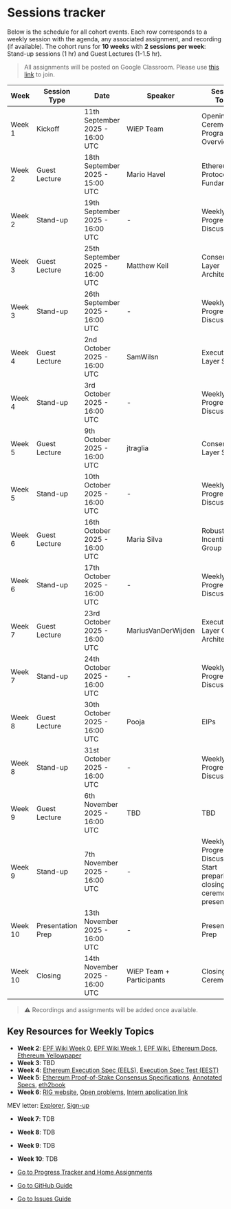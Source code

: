 # Sessions tracker

Below is the schedule for all cohort events. Each row corresponds to a weekly session with the agenda, any associated assignment, and recording (if available). The cohort runs for **10 weeks** with **2 sessions per week**: Stand-up sessions (1 hr) and Guest Lectures (1-1.5 hr).

> All assignments will be posted on Google Classroom. Please use [this link]( https://classroom.google.com/c/ODEzNjcwMDE2MjAz?cjc=wtzvgkzb) to join.

| Week    | Session Type | Date | Speaker | Session Topic         | Assignment | Recording |
|---------|--------------|------------|---------------|----------------------------|------------|-----------|
| Week 1  | Kickoff      | 11th September 2025 - 16:00 UTC       |   WiEP Team   | Opening Ceremony & Program Overview | - | [Cohort 04 Kick off](https://youtu.be/dMKrgBLE6Io) |
| Week 2  | Guest Lecture| 18th September 2025 - 15:00 UTC        | Mario Havel           | Ethereum Protocol Fundamentals | [Assignment 1](https://classroom.google.com/c/ODEzNjcwMDE2MjAz/a/ODA2MDA3ODQ2NTk1/details) | [Fundamentals](https://youtu.be/asplwSoi12o?si=mmisgbZvo_4ip120) |
| Week 2  | Stand-up     | 19th September 2025 - 16:00 UTC        | -             | Weekly Progress Discussion | - | - |
| Week 3  | Guest Lecture| 25th September 2025 - 16:00 UTC         | Matthew Keil           | Consensus Layer Architecture | TBD | [Consensus layer](https://youtu.be/W0LfBtIN1oU?si=9l0MIiR9JU0b18ly) |
| Week 3  | Stand-up     | 26th September 2025 - 16:00 UTC        | -             |  Weekly Progress Discussion | - | - |
| Week 4  | Guest Lecture| 2nd October 2025 - 16:00 UTC         | SamWilsn | Execution Layer Specs | TBD  | [Execution Layer specs](https://youtu.be/SCWL-XQw6to?si=g596TKSObTfEpyDV) |
| Week 4  | Stand-up     | 3rd October 2025 - 16:00 UTC        | -             |  Weekly Progress Discussion | - | - |
| Week 5  | Guest Lecture| 9th October 2025 - 16:00 UTC        | jtraglia         | Consensus Layer Specs | TBD | [Consensus Layer Specs](https://youtu.be/he9qwJKriG8?si=sX8xJw1Nja9Z-ijM) |
| Week 5  | Stand-up     | 10th October 2025 - 16:00 UTC        | -             |  Weekly Progress Discussion | - | - |
| Week 6  | Guest Lecture| 16th October 2025 - 16:00 UTC        | Maria Silva           | Robust Incentives Group | TBD | [Robust Incentives Group](https://youtu.be/KiZ5oXbyqoM?si=ggl5ZukqxKyZC4Ol) |
| Week 6  | Stand-up     | 17th October 2025 - 16:00 UTC        | -             |  Weekly Progress Discussion | - | - |
| Week 7  | Guest Lecture| 23rd October 2025 - 16:00 UTC        | MariusVanDerWijden | Execution Layer Client Architecture | TBD | [Execution Layer - Geth](https://youtu.be/lI9FcLTvGAM?si=7-DlzWXyk40R3cRu) |
| Week 7  | Stand-up     | 24th October 2025 - 16:00 UTC        | -             |  Weekly Progress Discussion | - | - |
| Week 8  | Guest Lecture| 30th October 2025 - 16:00 UTC        | Pooja           | EIPs | TBD | [EIPs](https://youtu.be/equE9PjNtZ0?si=4QujMEzBoA86vCcl) |
| Week 8  | Stand-up     | 31st October 2025 - 16:00 UTC        | -             |  Weekly Progress Discussion | - | - |
| Week 9  | Guest Lecture| 6th November 2025 - 16:00 UTC        | TBD | TBD | TBD | TBD |
| Week 9  | Stand-up     | 7th November 2025 - 16:00 UTC        | -             |  Weekly Progress Discussion + Start preparing for closing ceremony presentation | - | - |
| Week 10 | Presentation Prep | 13th November 2025 - 16:00 UTC        | - | Presentation Prep | - | - |
| Week 10 | Closing     | 14th November 2025 - 16:00 UTC        | WiEP Team + Participants             |  Closing Ceremony | - | TBD |

> &#x26A0; Recordings and assignments will be added once available.

## Key Resources for Weekly Topics

- **Week 2**: [EPF Wiki Week 0](https://epf.wiki/#/eps/week0), [EPF Wiki Week 1](https://epf.wiki/#/eps/week1), [EPF Wiki](https://epf.wiki/#/), [Ethereum Docs](https://ethereum.org/en/developers/docs/), [Ethereum Yellowpaper](https://ethereum.github.io/yellowpaper/paper.pdf)
- **Week 3**: TBD
- **Week 4**: [Ethereum Execution Spec (EELS)](https://github.com/ethereum/execution-specs), [Execution Spec Test (EEST)](https://github.com/ethereum/execution-spec-tests)
- **Week 5**: [Ethereum Proof-of-Stake Consensus Specifications](https://ethereum.github.io/consensus-specs/), [Annotated Specs](https://github.com/ethereum/annotated-spec/), [eth2book](https://eth2book.info/latest/)
- **Week 6**: 
[RIG website](https://rig.ethereum.org/), 
[Open problems](https://efdn.notion.site/RIG-Open-Problems-ROPs-c11382c213f949a4b89927ef4e962adf), 
[Intern application link](https://jobs.lever.co/ethereumfoundation/dc609d02-780b-46e8-9d70-42b2e4d0a671)

MEV letter:
[Explorer](https://collective.flashbots.net/t/explorer/100), 
[Sign-up](https://flashbots.net/the-mev-letter)
- **Week 7**: TDB
- **Week 8**: TDB
- **Week 9**: TDB
- **Week 10**: TDB

- [Go to Progress Tracker and Home Assignments](./2-progress-tracker.md)
- [Go to GitHub Guide](./3-github-guide.md)
- [Go to Issues Guide](./4-issues-guide.md)
